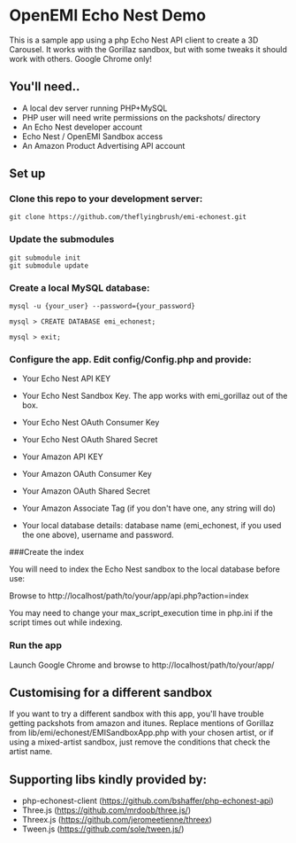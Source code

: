 # OpenEMI Echo Nest Demo

This is a sample app using a php Echo Nest API client to create a 3D Carousel. It works with the Gorillaz sandbox, but with some tweaks it should work with others. Google Chrome only!

## You'll need..

* A local dev server running PHP+MySQL
* PHP user will need write permissions on the packshots/ directory
* An Echo Nest developer account
* Echo Nest / OpenEMI Sandbox access
* An Amazon Product Advertising API account

## Set up

### Clone this repo to your development server:
	
	git clone https://github.com/theflyingbrush/emi-echonest.git

### Update the submodules

	git submodule init
	git submodule update

### Create a local MySQL database:

	mysql -u {your_user} --password={your_password}

	mysql > CREATE DATABASE emi_echonest;

	mysql > exit;

### Configure the app. Edit config/Config.php and provide:

* Your Echo Nest API KEY
* Your Echo Nest Sandbox Key. The app works with emi_gorillaz out of the box.
* Your Echo Nest OAuth Consumer Key
* Your Echo Nest OAuth Shared Secret

* Your Amazon API KEY
* Your Amazon OAuth Consumer Key
* Your Amazon OAuth Shared Secret
* Your Amazon Associate Tag (if you don't have one, any string will do)

* Your local database details: database name (emi_echonest, if you used the one above), username and password.

###Create the index

You will need to index the Echo Nest sandbox to the local database before use:

Browse to http://localhost/path/to/your/app/api.php?action=index

You may need to change your max_script_execution time in php.ini if the script times out while indexing.

### Run the app

Launch Google Chrome and browse to http://localhost/path/to/your/app/

## Customising for a different sandbox

If you want to try a different sandbox with this app, you'll have trouble getting packshots from amazon and itunes. Replace mentions of Gorillaz from lib/emi/echonest/EMISandboxApp.php with your chosen artist, or if using a mixed-artist sandbox, just remove the conditions that check the artist name.

## Supporting libs kindly provided by:

* php-echonest-client (https://github.com/bshaffer/php-echonest-api)
* Three.js (https://github.com/mrdoob/three.js/)
* Threex.js (https://github.com/jeromeetienne/threex)
* Tween.js (https://github.com/sole/tween.js/)